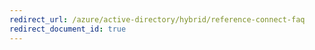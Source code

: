 ```yaml
---
redirect_url: /azure/active-directory/hybrid/reference-connect-faq
redirect_document_id: true
---
```

